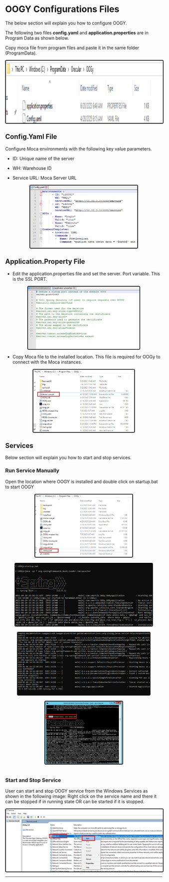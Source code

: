 # OOGY Configurations Files

The below section will explain you how to configure OOGY.

The following two files **config.yaml** and **application.properties** are in Program Data as shown below.

Copy moca file from program files and paste it in the same folder (ProgramData).

<div style="text-align: left;">
     <img src="../assets/Config.png"
       alt="java 1"
       style="height: 200px; margin: auto; display: block; cursor: zoom-in;
              border: 2px solid #000000; border-radius: 4px;"
       onclick="this.style.height='400px'; this.style.cursor='zoom-out';"
       ondblclick="this.style.height='200px'; this.style.cursor='zoom-in';">
    </div>

## Config.Yaml File

Configure Moca environments with the following key value parameters.

- ID: Unique name of the server

- WH: Warehouse ID 

- Service URL: Moca Server URL

<div style="text-align: left;">
     <img src="../assets/config-file.png"
       alt="java 1"
       style="height: 200px; margin: auto; display: block; cursor: zoom-in;
              border: 2px solid #000000; border-radius: 4px;"
       onclick="this.style.height='400px'; this.style.cursor='zoom-out';"
       ondblclick="this.style.height='200px'; this.style.cursor='zoom-in';">
    </div>

## Application.Property File

- Edit the application.properties file and set the server. Port variable. This is the SSL PORT.

<div style="text-align: left;">
     <img src="../assets/app.yaml.png"
       alt="java 1"
       style="height: 200px; margin: auto; display: block; cursor: zoom-in;
              border: 2px solid #000000; border-radius: 4px;"
       onclick="this.style.height='400px'; this.style.cursor='zoom-out';"
       ondblclick="this.style.height='200px'; this.style.cursor='zoom-in';">
    </div>

- Copy Moca file to the installed location. This file is required for OOGy to connect with the Moca instances.

<div style="text-align: left;">
     <img src="../assets/moca-core.png"
       alt="java 1"
       style="height: 200px; margin: auto; display: block; cursor: zoom-in;
              border: 2px solid #000000; border-radius: 4px;"
       onclick="this.style.height='400px'; this.style.cursor='zoom-out';"
       ondblclick="this.style.height='200px'; this.style.cursor='zoom-in';">
    </div>

## Services

Below section will explain you how to start and stop services. 

### Run Service Manually ## 

Open the location where OOGY is installed and double click on startup.bat to start OOGY

<div style="text-align: left;">
     <img src="../assets/start-upbat.png"
       alt="java 1"
       style="height: 200px; margin: auto; display: block; cursor: zoom-in;
              border: 2px solid #000000; border-radius: 4px;"
       onclick="this.style.height='400px'; this.style.cursor='zoom-out';"
       ondblclick="this.style.height='200px'; this.style.cursor='zoom-in';">
    </div>
    <br>
    

<div style="text-align: left;">
     <img src="../assets/run-manually2.png"
       alt="java 1"
       style="height: 200px; margin: auto; display: block; cursor: zoom-in;
              border: 2px solid #000000; border-radius: 4px;"
       onclick="this.style.height='400px'; this.style.cursor='zoom-out';"
       ondblclick="this.style.height='200px'; this.style.cursor='zoom-in';">
    </div>
    <br>

<div style="text-align: left;">
     <img src="../assets/run-manually3.png"
       alt="java 1"
       style="height: 200px; margin: auto; display: block; cursor: zoom-in;
              border: 2px solid #000000; border-radius: 4px;"
       onclick="this.style.height='400px'; this.style.cursor='zoom-out';"
       ondblclick="this.style.height='200px'; this.style.cursor='zoom-in';">
    </div>
    <br>

<div style="text-align: left;">
     <img src="../assets/run-manually4.png"
       alt="java 1"
       style="height: 200px; margin: auto; display: block; cursor: zoom-in;
              border: 2px solid #000000; border-radius: 4px;"
       onclick="this.style.height='400px'; this.style.cursor='zoom-out';"
       ondblclick="this.style.height='200px'; this.style.cursor='zoom-in';">
    </div>
    <br>

### Start and Stop Service

User can start and stop OOGY service from the Windows Services as shown in the following image: Right click on the service name and there it can be stopped if in running state OR can be started if it is stopped.

<div style="text-align: left;">
     <img src="../assets/start-stop.png"
       alt="java 1"
       style="height: 200px; margin: auto; display: block; cursor: zoom-in;
              border: 2px solid #000000; border-radius: 4px;"
       onclick="this.style.height='400px'; this.style.cursor='zoom-out';"
       ondblclick="this.style.height='200px'; this.style.cursor='zoom-in';">
    </div>
    

---
<br>